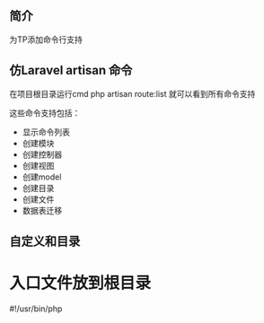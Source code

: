 ﻿## 简介

为TP添加命令行支持

## 仿Laravel artisan 命令

在项目根目录运行cmd
php artisan route:list 就可以看到所有命令支持

这些命令支持包括：

*  显示命令列表
*  创建模块
*  创建控制器
*  创建视图
*  创建model
*  创建目录
*  创建文件
*  数据表迁移

## 自定义和目录

# 入口文件放到根目录

#!/usr/bin/php
<?php
// cli 模式运行
require './vendor/autoload.php';
// 配置读取有数据库信息的配置文件
Console\config::set('config_path','./config/db.php');
// 配置tp代码根目录
Console\config::set('app_path','./Application/');
// 开始执行
$statuc = Console\Start::run( $argv );

echo $statuc;
echo "\033[0m";
